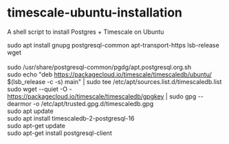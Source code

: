 # timescale-ubuntu-installation
A shell script to install Postgres + Timescale on Ubuntu

sudo apt install gnupg postgresql-common apt-transport-https lsb-release wget<br /><br />
sudo /usr/share/postgresql-common/pgdg/apt.postgresql.org.sh<br />
sudo echo "deb https://packagecloud.io/timescale/timescaledb/ubuntu/ $(lsb_release -c -s) main" | sudo tee /etc/apt/sources.list.d/timescaledb.list<br />
sudo wget --quiet -O - https://packagecloud.io/timescale/timescaledb/gpgkey | sudo gpg --dearmor -o /etc/apt/trusted.gpg.d/timescaledb.gpg<br />
sudo apt update<br />
sudo apt install timescaledb-2-postgresql-16<br />
sudo apt-get update<br />
sudo apt-get install postgresql-client<br />
